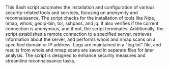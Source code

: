 This Bash script automates the installation and configuration of various security-related tools and services, focusing on anonymity and reconnaissance. The script checks for the installation of tools like Nipe, nmap, whois, geoip-bin, tor, sshpass, and jq. It also verifies if the current connection is anonymous, and if not, the script terminates. Additionally, the script establishes a remote connection to a specified server, retrieves information about the server, and performs whois and nmap scans on a specified domain or IP address. Logs are maintained in a "log.txt" file, and results from whois and nmap scans are saved in separate files for later analysis. The script is designed to enhance security measures and streamline reconnaissance tasks.
